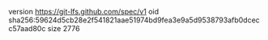version https://git-lfs.github.com/spec/v1
oid sha256:59624d5cb28e2f541821aae51974bd9fea3e9a5d9538793afb0dcecc57aad80c
size 2776
